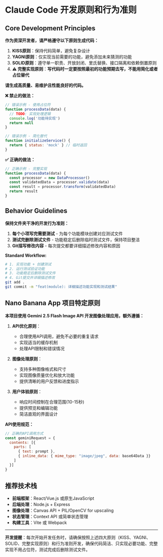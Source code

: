 # Claude Code 开发原则和行为准则

## Core Development Principles

**作为资深开发者，请严格遵守以下原则生成代码：**

1. **KISS原则**：保持代码简单，避免复杂设计
2. **YAGNI原则**：仅实现当前需要的功能，避免添加未来猜测的功能  
3. **SOLID原则**：遵守单一职责、开放封闭、里氏替换、接口隔离和依赖倒置原则
4. **⚠️ 完整实现原则**：**写代码时一定要按照最初的功能预期去写，不能用简化或者占位替代**

**请生成高质量、易维护且性能良好的代码。**

**❌ 禁止的做法：**
```javascript
// 错误示例 - 使用占位符
function processData(data) {
  // TODO: 实现处理逻辑
  console.log('功能待实现')
  return null
}

// 错误示例 - 简化替代
function initializeService() {
  return { status: 'mock' } // 临时返回
}
```

**✅ 正确的做法：**
```javascript
// 正确示例 - 完整实现
function processData(data) {
  const processor = new DataProcessor()
  const validatedData = processor.validate(data)
  const result = processor.transform(validatedData)
  return result
}
```

## Behavior Guidelines

**保持文件夹干净的开发行为准则：**

1. **每个小项写完需要测试** - 为每个功能模块创建对应测试文件
2. **测试完删除测试文件** - 功能稳定后删除临时测试文件，保持项目整洁
3. **Git描写修改内容** - 每次提交都要详细描述修改内容和原因

**Standard Workflow:**
```bash
# 1. 实现功能 + 创建测试
# 2. 运行测试验证功能
# 3. 功能稳定后删除测试文件  
# 4. Git提交并详细描述修改
git add .
git commit -m "feat(module): 详细描述功能实现和测试结果"
```

## Nano Banana App 项目特定原则

**本项目使用 Gemini 2.5 Flash Image API 开发图像处理应用，额外遵循：**

1. **API优化原则**：
   - 合理使用API调用，避免不必要的重复请求
   - 实现适当的缓存机制
   - 处理API限制和错误情况

2. **图像处理原则**：
   - 支持多种图像格式和尺寸
   - 实现图像质量优化和放大功能
   - 提供清晰的用户反馈和进度指示

3. **用户体验原则**：
   - 响应时间控制在合理范围(10-15秒)
   - 提供预览和编辑功能
   - 简洁直观的界面设计

**API使用规范：**
```javascript
// 正确的API调用方式
const geminiRequest = {
  contents: [{
    parts: [
      { text: prompt },
      { inline_data: { mime_type: "image/jpeg", data: base64Data }}
    ]
  }]
}
```

## 推荐技术栈

- **前端框架**：React/Vue.js 或原生JavaScript
- **后端处理**：Node.js + Express
- **图像处理**：Canvas API + PIL/OpenCV for upscaling
- **状态管理**：Context API 或简单状态管理
- **构建工具**：Vite 或 Webpack

---

**开发提醒**：每次开始开发任务时，请确保按照上述四大原则（KISS、YAGNI、SOLID、完整实现原则）和行为准则开发，确保代码简洁、只实现必要功能、完整实现不用占位符，测试完成后删除测试文件。